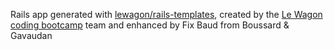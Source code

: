 Rails app generated with [lewagon/rails-templates](https://github.com/lewagon/rails-templates), created by the [Le Wagon coding bootcamp](https://www.lewagon.com) team and enhanced by Fix Baud from Boussard & Gavaudan
